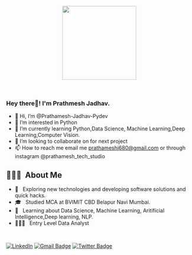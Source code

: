<p align="center">
  <img src="https://github.com/thompsonemerson/thompsonemerson/raw/master/cover-thompson.png" height="200"/>
</p>
<br>
<h3> Hey there👋! I'm Prathmesh Jadhav.</h2>

- 👋 Hi, I’m @Prathamesh-Jadhav-Pydev
- 👀 I’m interested in Python 
- 🌱 I’m currently learning Python,Data Science, Machine Learning,Deep Learning,Computer Vision.
- 💞️ I’m looking to collaborate on for next project
- 📫 How to reach me email me prathameshj680@gmail.com or through instagram @prathamesh_tech_studio


## 👨🏻‍💻 &nbsp;About Me 

- 🤔 &nbsp; Exploring new technologies and developing software solutions and quick hacks.
- 🎓 &nbsp; Studied MCA at BVIMIT CBD Belapur Navi Mumbai.
- 💼 &nbsp; Learning about Data Science, Machine Learning, Aritificial Intelligence,Deep learning, NLP.
- 👨🏻‍💻 &nbsp; Entry Level Data Analyst

<br>

[![LinkedIn](https://img.shields.io/badge/-Prathamesh-Jadhav-2021-blue?style=flat-square&logo=linkedin&logoColor=white&link=https://www.linkedin.com/in/prathamesh-jadhav-2021/)](https://www.linkedin.com/in/prathamesh-jadhav-2021/)
[![Gmail Badge](https://img.shields.io/badge/-prathameshj680@gmail.com-c14438?style=flat-square&logo=Gmail&logoColor=white&link=mailto:prathameshj680@gmail.com)](mailto:prathameshj680@gmail.com)
[![Twitter Badge](https://img.shields.io/badge/-@Prathamesh_Jadhav-1ca0f1?style=flat-square&labelColor=1ca0f1&logo=twitter&logoColor=white&link=https://twitter.com/prathameshtechs)](https://twitter.com/prathameshtechs)
<!---
Prathamesh-Jadhav-Pydev/Prathamesh-Jadhav-Pydev is a ✨ special ✨ repository because its `README.md` (this file) appears on your GitHub profile.
You can click the Preview link to take a look at your changes.
--->
